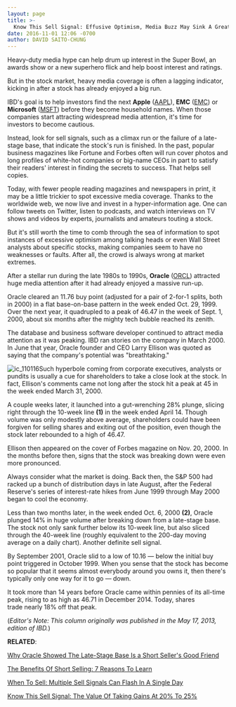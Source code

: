 ```yaml
---
layout: page
title: >-
  Know This Sell Signal: Effusive Optimism, Media Buzz May Sink A Great Stock
date: 2016-11-01 12:06 -0700
author: DAVID SAITO-CHUNG
---
```





Heavy-duty media hype can help drum up interest in the Super Bowl, an awards show or a new superhero flick and help boost interest and ratings.


But in the stock market, heavy media coverage is often a lagging indicator, kicking in after a stock has already enjoyed a big run.


IBD's goal is to help investors find the next **Apple** ([AAPL](https://research.investors.com/quote.aspx?symbol=AAPL)), **EMC** ([EMC](https://research.investors.com/quote.aspx?symbol=EMC)) or **Microsoft** ([MSFT](https://research.investors.com/quote.aspx?symbol=MSFT)) before they become household names. When those companies start attracting widespread media attention, it's time for investors to become cautious.


Instead, look for sell signals, such as a climax run or the failure of a late-stage base, that indicate the stock's run is finished.
In the past, popular business magazines like Fortune and Forbes often will run cover photos and long profiles of white-hot companies or big-name CEOs in part to satisfy their readers' interest in finding the secrets to success. That helps sell copies.


Today, with fewer people reading magazines and newspapers in print, it may be a little trickier to spot excessive media coverage. Thanks to the worldwide web, we now live and invest in a hyper-information age. One can follow tweets on Twitter, listen to podcasts, and watch interviews on TV shows and videos by experts, journalists and amateurs touting a stock.


But it's still worth the time to comb through the sea of information to spot instances of excessive optimism among talking heads or even Wall Street analysts about specific stocks, making companies seem to have no weaknesses or faults. After all, the crowd is always wrong at market extremes.


After a stellar run during the late 1980s to 1990s, **Oracle** ([ORCL](https://research.investors.com/quote.aspx?symbol=ORCL)) attracted huge media attention after it had already enjoyed a massive run-up.


Oracle cleared an 11.76 buy point (adjusted for a pair of 2-for-1 splits, both in 2000) in a flat base-on-base pattern in the week ended Oct. 29, 1999. Over the next year, it quadrupled to a peak of 46.47 in the week of Sept. 1, 2000, about six months after the mighty tech bubble reached its zenith.


The database and business software developer continued to attract media attention as it was peaking. IBD ran stories on the company in March 2000. In June that year, Oracle founder and CEO Larry Ellison was quoted as saying that the company's potential was "breathtaking."


![ic_110116](https://www.investors.com/wp-content/uploads/2016/11/IC_110116.png)Such hyperbole coming from corporate executives, analysts or pundits is usually a cue for shareholders to take a close look at the stock. In fact, Ellison's comments came not long after the stock hit a peak at 45 in the week ended March 31, 2000.


A couple weeks later, it launched into a gut-wrenching 28% plunge, slicing right through the 10-week line **(1)** in the week ended April 14. Though volume was only modestly above average, shareholders could have been forgiven for selling shares and exiting out of the position, even though the stock later rebounded to a high of 46.47.


Ellison then appeared on the cover of Forbes magazine on Nov. 20, 2000. In the months before then, signs that the stock was breaking down were even more pronounced.


Always consider what the market is doing. Back then, the S&P 500 had racked up a bunch of distribution days in late August, after the Federal Reserve's series of interest-rate hikes from June 1999 through May 2000 began to cool the economy.


Less than two months later, in the week ended Oct. 6, 2000 **(2)**, Oracle plunged 14% in huge volume after breaking down from a late-stage base. The stock not only sank further below its 10-week line, but also sliced through the 40-week line (roughly equivalent to the 200-day moving average on a daily chart). Another definite sell signal.


By September 2001, Oracle slid to a low of 10.16 — below the initial buy point triggered in October 1999. When you sense that the stock has become so popular that it seems almost everybody around you owns it, then there's typically only one way for it to go — down.


It took more than 14 years before Oracle came within pennies of its all-time peak, rising to as high as 46.71 in December 2014. Today, shares trade nearly 18% off that peak.


(*Editor's Note: This column originally was published in the May 17, 2013, edition of IBD.*)


**RELATED**:


[Why Oracle Showed The Late-Stage Base Is a Short Seller's Good Friend](https://www.investors.com/research/the-short-side/why-the-late-stage-base-can-be-a-short-sellers-good-friend/)


[The Benefits Of Short Selling: 7 Reasons To Learn](https://www.investors.com/research/the-short-side/seven-reasons-why-you-should-try-selling-a-stock-short/)


[When To Sell: Multiple Sell Signals Can Flash In A Single Day](https://www.investors.com/how-to-invest/investors-corner/lightning-strikes-twice-multiple-sell-signals-can-trigger-the-same-day/)


[Know This Sell Signal: The Value Of Taking Gains At 20% To 25%](https://www.investors.com/how-to-invest/investors-corner/sell-and-take-profits-or-hold-here-are-several-guidelines-to-follow/)


 





